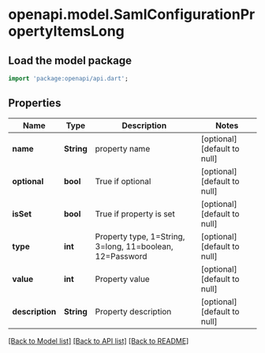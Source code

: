 # openapi.model.SamlConfigurationPropertyItemsLong

## Load the model package
```dart
import 'package:openapi/api.dart';
```

## Properties
Name | Type | Description | Notes
------------ | ------------- | ------------- | -------------
**name** | **String** | property name | [optional] [default to null]
**optional** | **bool** | True if optional | [optional] [default to null]
**isSet** | **bool** | True if property is set | [optional] [default to null]
**type** | **int** | Property type, 1&#x3D;String, 3&#x3D;long, 11&#x3D;boolean, 12&#x3D;Password | [optional] [default to null]
**value** | **int** | Property value | [optional] [default to null]
**description** | **String** | Property description | [optional] [default to null]

[[Back to Model list]](../README.md#documentation-for-models) [[Back to API list]](../README.md#documentation-for-api-endpoints) [[Back to README]](../README.md)


